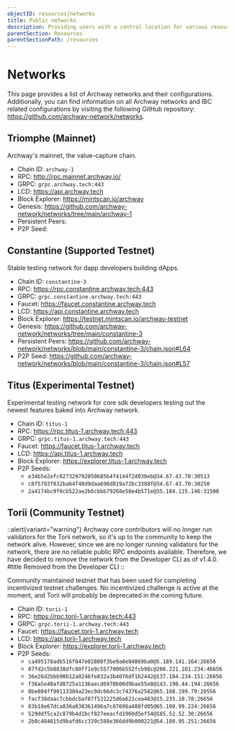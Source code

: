 ```yaml
---
objectID: resources|networks
title: Public networks
description: Providing users with a central location for various resources to help with connecting and interacting with the networks within the Archway ecosystem
parentSection: Resources
parentSectionPath: /resources
---
```


# Networks

This page provides a list of Archway networks and their configurations. Additionally, you can find information on all Archway networks and IBC related configurations by visiting the following GitHub repository: <a href="https://github.com/archway-network/networks" target="_blank">https://github.com/archway-network/networks</a>.

## Triomphe (Mainnet)

Archway's mainnet, the value-capture chain.


- Chain ID: `archway-1`
- RPC: http://rpc.mainnet.archway.io/
- GRPC: `grpc.archway.tech:443`
- LCD: https://api.archway.tech
- Block Explorer: https://mintscan.io/archway
- Genesis: https://github.com/archway-network/networks/tree/main/archway-1
- Persistent Peers: 
- P2P Seed: 



## Constantine (Supported Testnet)

Stable testing network for dapp developers building dApps.

- Chain ID: `constantine-3`
- RPC: https://rpc.constantine.archway.tech:443
- GRPC: `grpc.constantine.archway.tech:443`
- Faucet: https://faucet.constantine.archway.tech
- LCD: https://api.constantine.archway.tech
- Block Explorer: https://testnet.mintscan.io/archway-testnet
- Genesis: https://github.com/archway-network/networks/tree/main/constantine-3
- Persistent Peers: https://github.com/archway-network/networks/blob/main/constantine-3/chain.json#L64
- P2P Seed: https://github.com/archway-network/networks/blob/main/constantine-3/chain.json#L57


## Titus (Experimental Testnet)

Experimental testing network for core sdk developers testing out the newest features baked into Archway network.

- Chain ID: `titus-1`
- RPC: https://rpc.titus-1.archway.tech:443
- GRPC: `grpc.titus-1.archway.tech:443`
- Faucet: https://faucet.titus-1.archway.tech
- LCD: https://api.titus-1.archway.tech
- Block Explorer: https://explorer.titus-1.archway.tech
- P2P Seeds:
    - `e34b5e2efc027329792050685b4f4144f2d030eb@34.67.43.70:30513`
    - `c8f5793f832ba64f40d9daa690d819a72bc3388f@34.67.43.70:30250`
    - `2a4174bc9f0cb522ae2b6cbbb79268e58e4b571e@35.184.115.146:31500`


## Torii (Community Testnet)

::alert{variant="warning"}
Archway core contributors will no longer run validators for the Torii network, so it's up to the community to keep the network alive. However, since we are no longer running validators for the network, there are no reliable public RPC endpoints available. Therefore, we have decided to remove the network from the Developer CLI as of v1.4.0.
#title
Removed from the Developer CLI
::

Community maintained testnet that has been used for completing incentivized testnet challenges. No incentivized challenge is active at the moment, and Torii will probably be deprecated in the coming future.

- Chain ID: `torii-1`
- RPC: https://rpc.torii-1.archway.tech:443
- GRPC: `grpc.torii-1.archway.tech:443`
- Faucet: https://faucet.torii-1.archway.tech
- LCD: https://api.torii-1.archway.tech
- Block Explorer: https://explorer.torii-1.archway.tech
- P2P Seeds: 
    - `ca495178adb516f047e02800f3be9a8e04869ba0@5.189.141.164:26656`
    - `07fd2c5b8838dfc80ff1e9c5577006b552fcb98c@206.221.181.234:46656`
    - `36e26d2bbb90b12a0246fe832a3b4076df1b2442@137.184.234.151:26656`
    - `f36a5e48afd8725a1136aecd6970b08d9bae55e8@143.198.44.194:26656`
    - `8be804ff90113304a23ec9dc66dc3c74376a2582@65.108.199.79:20556`
    - `facf38daac7cbbdcbaf87f531225d6a621cea483@15.235.10.78:26656`
    - `83b18e67dca836a838361496a7c87696a488fd05@65.108.99.224:26656`
    - `529ddf5ca2c879b4d1bcf827eeacfd1960d5ef54@185.52.52.30:26656`
    - `2b0c484615d9bafd6cc339c588e366dd9b000221@54.180.95.251:26656`
